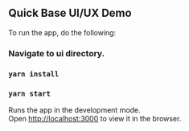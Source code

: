 ## Quick Base UI/UX Demo

To run the app, do the following:

### Navigate to ui directory.

### `yarn install`

### `yarn start`

Runs the app in the development mode.<br />
Open [http://localhost:3000](http://localhost:3000) to view it in the browser.